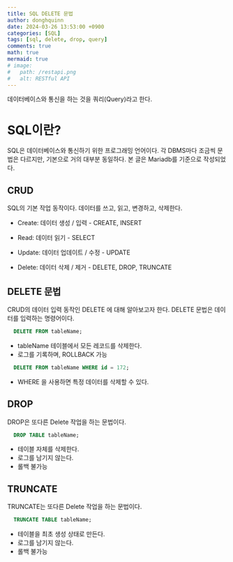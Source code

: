 ```yaml
---
title: SQL DELETE 문법
author: donghquinn
date: 2024-03-26 13:53:00 +0900
categories: [SQL]
tags: [sql, delete, drop, query]
comments: true
math: true
mermaid: true
# image:
#   path: /restapi.png
#   alt: RESTful API
---
```


데이터베이스와 통신을 하는 것을 쿼리(Query)라고 한다.

# SQL이란?

SQL은 데이터베이스와 통신하기 위한 프로그래밍 언어이다. 각 DBMS마다 조금씩 문법은 다르지만, 기본으로 거의 대부분 동일하다. 
본 글은 Mariadb를 기준으로 작성되었다.

## CRUD

SQL의 기본 작업 동작이다. 데이터를 쓰고, 읽고, 변경하고, 삭제한다.

- Create: 데이터 생성 / 입력 - CREATE, INSERT

- Read: 데이터 읽기 - SELECT

- Update: 데이터 업데이트 / 수정 - UPDATE

- Delete: 데이터 삭제 / 제거 - DELETE, DROP, TRUNCATE

## DELETE 문법

CRUD의 데이터 입력 동작인 DELETE 에 대해 알아보고자 한다. DELETE 문법은 데이터를 입력하는 명령어이다.

```SQL
  DELETE FROM tableName;
```

- tableName 테이블에서 모든 레코드를 삭제한다.
- 로그를 기록하며, ROLLBACK 가능

```SQL
  DELETE FROM tableName WHERE id = 172;
```

- WHERE 을 사용하면 특정 데이터를 삭제할 수 있다.

## DROP

DROP은 또다른 Delete 작업을 하는 문법이다.

```SQL
  DROP TABLE tableName;
```

- 테이블 자체를 삭제한다.
- 로그를 남기지 않는다.
- 롤백 불가능

## TRUNCATE

TRUNCATE는 또다른 Delete 작업을 하는 문법이다.

```SQL
  TRUNCATE TABLE tableName;
```

- 테이블을 최초 생성 상태로 만든다.
- 로그를 남기지 않는다.
- 롤백 불가능
